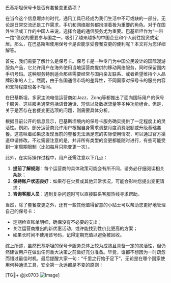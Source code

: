 巴基斯坦保号卡是否有套餐变更选项？

在当今这个信息爆炸的时代，通讯工具已经成为我们生活中不可或缺的一部分。无论是日常交流还是工作需求，手机和网络服务都扮演着极为重要的角色。对于在国外生活或工作的中国人来说，选择合适的通信服务尤为重要。巴基斯坦作为“一带一路”倡议的重要参与国之一，吸引了越来越多的中国企业和个人前往投资或定居。那么，在巴基斯坦使用保号卡是否能享受套餐变更的便利呢？本文将为您详细解答。

首先，我们需要了解什么是保号卡。保号卡是一种专门为中国公民设计的国际漫游服务产品，它允许用户在海外使用当地运营商提供的移动网络服务，同时保留国内手机号码。这种服务特别适合那些需要经常与国内亲友联系、或者希望维持个人品牌形象的人士。然而，由于各国通信市场的差异性，不同国家对保号卡的服务内容和支持程度也各不相同。

在巴基斯坦，多家主流电信运营商如Jazz、Zong等都推出了面向国际用户的保号卡服务。这些服务通常包括语音通话、短信以及数据流量等多种功能组合。但是，关于是否存在套餐变更选项的问题，则需要具体分析。

根据目前公开的信息显示，巴基斯坦境内的保号卡服务确实提供了一定程度上的灵活性。例如，部分运营商允许用户根据自身需求调整月度消费限额或升级基础套餐。这意味着如果您发现当前的套餐无法满足您的实际使用情况，可以通过官方渠道申请修改。不过需要注意的是，并非所有类型的变更都能随时进行，有些可能受到一定周期限制（比如每月只能变更一次）。

此外，在实际操作过程中，用户还需注意以下几点：
1. **提前了解规则**：每个运营商的具体政策可能会有所不同，请务必仔细阅读相关条款；
2. **保持账户状态良好**：如果存在欠费或其他异常状况，可能会影响您提出变更请求；
3. **咨询客服人员**：遇到复杂问题时可以直接联系客服热线寻求帮助。

当然，除了套餐变更之外，还有一些其他值得留意的小贴士可以帮助您更好地管理自己的保号卡：
- 定期检查账单明细，确保没有不必要的支出；
- 关注运营商推出的新优惠活动，或许能找到性价比更高的方案；
- 如果长时间不使用该号码，记得定期充值以避免被回收。

综上所述，虽然巴基斯坦的保号卡服务总体上较为成熟且具备一定的灵活性，但仍然建议用户在做出任何重大决策之前做好充分准备。毕竟，谁都不想因为一时疏忽而错过最佳时机。最后提醒大家一句：“千里之行始于足下”，无论是在哪个国家使用何种通讯工具，安全第一永远都是不变的原则！

[TG💪+ @jx0703 ![Image](https://github.com/user-attachments/assets/dbca1d08-cadb-493c-b0ec-ad6f7a83f270)]